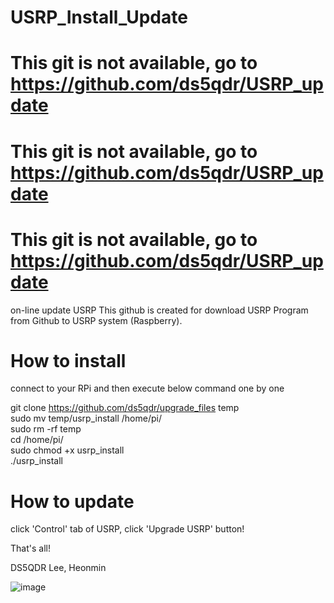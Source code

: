 # USRP_Install_Update
# This git is not available, go to https://github.com/ds5qdr/USRP_update
# This git is not available, go to https://github.com/ds5qdr/USRP_update
# This git is not available, go to https://github.com/ds5qdr/USRP_update


on-line update USRP
This github is created for download USRP Program from Github to USRP system (Raspberry).

# How to install 
  connect to your RPi and then execute below command one by one

  git clone https://github.com/ds5qdr/upgrade_files temp  
  sudo mv temp/usrp_install /home/pi/  
  sudo rm -rf temp  
  cd /home/pi/  
  sudo chmod +x usrp_install  
  ./usrp_install 
  


# How to update
  click 'Control' tab of USRP, click 'Upgrade USRP' button!


That's all!


DS5QDR Lee, Heonmin

![image](https://user-images.githubusercontent.com/64110724/117846280-4075f480-b2bc-11eb-9779-f75359d5cf1e.png)

